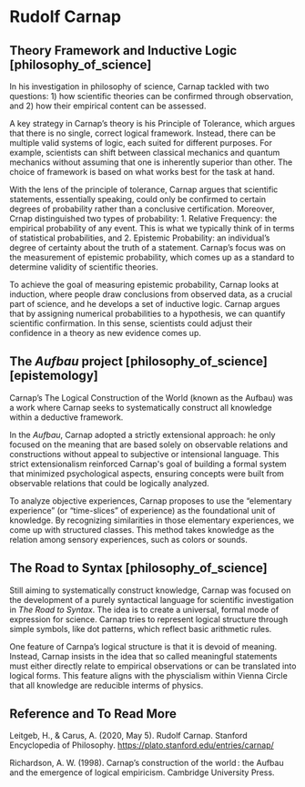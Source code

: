 # Rudolf Carnap

## Theory Framework and Inductive Logic [philosophy_of_science]
In his investigation in philosophy of science, Carnap tackled with two questions: 1) how scientific theories can be confirmed through observation, and 2) how their empirical content can be assessed.

A key strategy in Carnap’s theory is his Principle of Tolerance, which argues that there is no single, correct logical framework. Instead, there can be multiple valid systems of logic, each suited for different purposes. For example, scientists can shift between classical mechanics and quantum mechanics without assuming that one is inherently superior than other. The choice of framework is based on what works best for the task at hand.

With the lens of the principle of tolerance, Carnap argues that scientific statements, essentially speaking, could only be confirmed to certain degrees of probability rather than a conclusive certification. Moreover, Crnap distinguished two types of probability: 1. Relative Frequency: the empirical probability of any event. This is what we typically think of in terms of statistical probabilities, and 2. Epistemic Probability: an individual’s degree of certainty about the truth of a statement. Carnap’s focus was on the measurement of epistemic probability, which comes up as a standard to determine validity of scientific theories. 

To achieve the goal of measuring epistemic probability, Carnap looks at induction, where people draw conclusions from observed data, as a crucial part of science, and he develops a set of inductive logic. Carnap argues that by assigning numerical probabilities to a hypothesis, we can quantify scientific confirmation. In this sense, scientists could adjust their confidence in a theory as new evidence comes up. 

## The *Aufbau* project [philosophy_of_science] [epistemology]
Carnap’s The Logical Construction of the World (known as the Aufbau) was a work where Carnap seeks to systematically construct all knowledge within a deductive framework.

In the *Aufbau*, Carnap adopted a strictly extensional approach: he only focused on the meaning that are based solely on observable relations and constructions without appeal to subjective or intensional language. This strict extensionalism reinforced Carnap's goal of building a formal system that minimized psychological aspects, ensuring concepts were built from observable relations that could be logically analyzed​.

To analyze objective experiences, Carnap proposes to use the “elementary experience” (or “time-slices” of experience) as the foundational unit of knowledge. By recognizing similarities in those elementary experiences, we come up with structured classes. This method takes knowledge as the relation among sensory experiences, such as colors or sounds.

## The Road to Syntax [philosophy_of_science]
Still aiming to systematically construct knowledge, Carnap was focused on the development of a purely syntactical language for scientific investigation in *The Road to Syntax*. The idea is to create a universal, formal mode of expression for science. Carnap tries to represent logical structure through simple symbols, like dot patterns, which reflect basic arithmetic rules.

One feature of Carnpa’s logical structure is that it is devoid of meaning. Instead, Carnap insists in the idea that so called meaningful statements must either directly relate to empirical observations or can be translated into logical forms. This feature aligns with the physcialism within Vienna Circle that all knowledge are reducible interms of physics.

## Reference and To Read More
Leitgeb, H., & Carus, A. (2020, May 5). Rudolf Carnap. Stanford Encyclopedia of Philosophy. https://plato.stanford.edu/entries/carnap/

Richardson, A. W. (1998). Carnap’s construction of the world : the Aufbau and the emergence of logical empiricism. Cambridge University Press.


